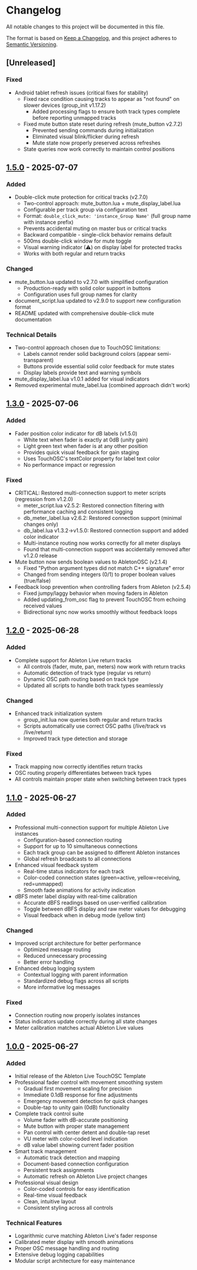 # Changelog

All notable changes to this project will be documented in this file.

The format is based on [Keep a Changelog](https://keepachangelog.com/en/1.0.0/),
and this project adheres to [Semantic Versioning](https://semver.org/spec/v2.0.0.html).

## [Unreleased]

### Fixed
- Android tablet refresh issues (critical fixes for stability)
  - Fixed race condition causing tracks to appear as "not found" on slower devices (group_init v1.17.2)
    - Added processing flags to ensure both track types complete before reporting unmapped tracks
  - Fixed mute button state reset during refresh (mute_button v2.7.2)
    - Prevented sending commands during initialization
    - Eliminated visual blink/flicker during refresh
    - Mute state now properly preserved across refreshes
  - State queries now work correctly to maintain control positions

## [1.5.0] - 2025-07-07

### Added
- Double-click mute protection for critical tracks (v2.7.0)
  - Two-control approach: mute_button.lua + mute_display_label.lua
  - Configurable per track group via configuration text
  - Format: `double_click_mute: 'instance_Group Name'` (full group name with instance prefix)
  - Prevents accidental muting on master bus or critical tracks
  - Backward compatible - single-click behavior remains default
  - 500ms double-click window for mute toggle
  - Visual warning indicator (⚠) on display label for protected tracks
  - Works with both regular and return tracks

### Changed
- mute_button.lua updated to v2.7.0 with simplified configuration
  - Production-ready with solid color support in buttons
  - Configuration uses full group names for clarity
- document_script.lua updated to v2.9.0 to support new configuration format
- README updated with comprehensive double-click mute documentation

### Technical Details
- Two-control approach chosen due to TouchOSC limitations:
  - Labels cannot render solid background colors (appear semi-transparent)
  - Buttons provide essential solid color feedback for mute states
  - Display labels provide text and warning symbols
- mute_display_label.lua v1.0.1 added for visual indicators
- Removed experimental mute_label.lua (combined approach didn't work)

## [1.3.0] - 2025-07-06

### Added
- Fader position color indicator for dB labels (v1.5.0)
  - White text when fader is exactly at 0dB (unity gain)
  - Light green text when fader is at any other position
  - Provides quick visual feedback for gain staging
  - Uses TouchOSC's textColor property for label text color
  - No performance impact or regression

### Fixed
- CRITICAL: Restored multi-connection support to meter scripts (regression from v1.2.0)
  - meter_script.lua v2.5.2: Restored connection filtering with performance caching and consistent logging
  - db_meter_label.lua v2.6.2: Restored connection support (minimal changes only)
  - db_label.lua v1.3.2→v1.5.0: Restored connection support and added color indicator
  - Multi-instance routing now works correctly for all meter displays
  - Found that multi-connection support was accidentally removed after v1.2.0 release
- Mute button now sends boolean values to AbletonOSC (v2.1.4)
  - Fixed "Python argument types did not match C++ signature" error
  - Changed from sending integers (0/1) to proper boolean values (true/false)
- Feedback loop prevention when controlling faders from Ableton (v2.5.4)
  - Fixed jumpy/laggy behavior when moving faders in Ableton
  - Added updating_from_osc flag to prevent TouchOSC from echoing received values
  - Bidirectional sync now works smoothly without feedback loops

## [1.2.0] - 2025-06-28

### Added
- Complete support for Ableton Live return tracks
  - All controls (fader, mute, pan, meters) now work with return tracks
  - Automatic detection of track type (regular vs return)
  - Dynamic OSC path routing based on track type
  - Updated all scripts to handle both track types seamlessly

### Changed
- Enhanced track initialization system
  - group_init.lua now queries both regular and return tracks
  - Scripts automatically use correct OSC paths (/live/track vs /live/return)
  - Improved track type detection and storage

### Fixed
- Track mapping now correctly identifies return tracks
- OSC routing properly differentiates between track types
- All controls maintain proper state when switching between track types

## [1.1.0] - 2025-06-27

### Added
- Professional multi-connection support for multiple Ableton Live instances
  - Configuration-based connection routing
  - Support for up to 10 simultaneous connections
  - Each track group can be assigned to different Ableton instances
  - Global refresh broadcasts to all connections
- Enhanced visual feedback system
  - Real-time status indicators for each track
  - Color-coded connection states (green=active, yellow=receiving, red=unmapped)
  - Smooth fade animations for activity indication
- dBFS meter label display with real-time calibration
  - Accurate dBFS readings based on user-verified calibration
  - Toggle between dBFS display and raw meter values for debugging
  - Visual feedback when in debug mode (yellow tint)

### Changed
- Improved script architecture for better performance
  - Optimized message routing
  - Reduced unnecessary processing
  - Better error handling
- Enhanced debug logging system
  - Contextual logging with parent information
  - Standardized debug flags across all scripts
  - More informative log messages

### Fixed
- Connection routing now properly isolates instances
- Status indicators update correctly during all state changes
- Meter calibration matches actual Ableton Live values

## [1.0.0] - 2025-06-27

### Added
- Initial release of the Ableton Live TouchOSC Template
- Professional fader control with movement smoothing system
  - Gradual first movement scaling for precision
  - Immediate 0.1dB response for fine adjustments
  - Emergency movement detection for quick changes
  - Double-tap to unity gain (0dB) functionality
- Complete track control suite
  - Volume fader with dB-accurate positioning
  - Mute button with proper state management
  - Pan control with center detent and double-tap reset
  - VU meter with color-coded level indication
  - dB value label showing current fader position
- Smart track management
  - Automatic track detection and mapping
  - Document-based connection configuration
  - Persistent track assignments
  - Automatic refresh on Ableton Live project changes
- Professional visual design
  - Color-coded controls for easy identification
  - Real-time visual feedback
  - Clean, intuitive layout
  - Consistent styling across all controls

### Technical Features
- Logarithmic curve matching Ableton Live's fader response
- Calibrated meter display with smooth animations
- Proper OSC message handling and routing
- Extensive debug logging capabilities
- Modular script architecture for easy maintenance

[1.5.0]: https://github.com/zbynekdrlik/abl-touchosc/releases/tag/v1.5.0
[1.3.0]: https://github.com/zbynekdrlik/abl-touchosc/releases/tag/v1.3.0
[1.2.0]: https://github.com/zbynekdrlik/abl-touchosc/releases/tag/v1.2.0
[1.1.0]: https://github.com/zbynekdrlik/abl-touchosc/releases/tag/v1.1.0
[1.0.0]: https://github.com/zbynekdrlik/abl-touchosc/releases/tag/v1.0.0